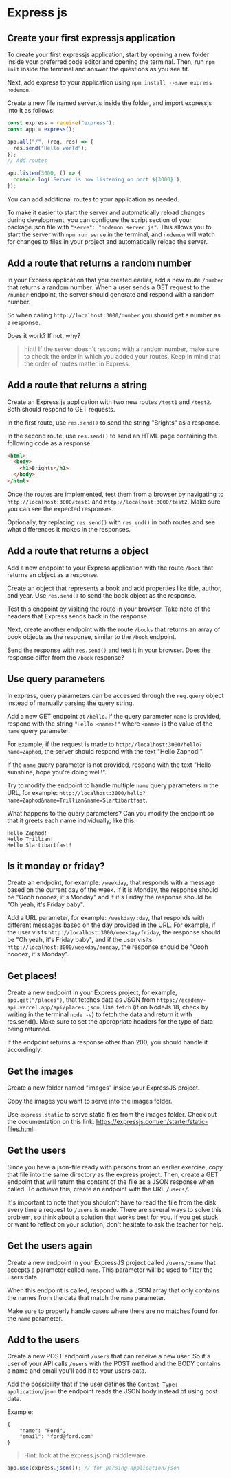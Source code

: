 # Express js

## Create your first expressjs application

To create your first expressjs application, start by opening a new folder inside your preferred code editor and opening the terminal. Then, run `npm init` inside the terminal and answer the questions as you see fit.

Next, add express to your application using `npm install --save express nodemon`.

Create a new file named server.js inside the folder, and import expressjs into it as follows:

```javascript
const express = require("express");
const app = express();

app.all("/", (req, res) => {
  res.send("Hello world");
});
// Add routes

app.listen(3000, () => {
  console.log(`Server is now listening on port ${3000}`);
});
```

You can add additional routes to your application as needed.

To make it easier to start the server and automatically reload changes during development, you can configure the script section of your package.json file with `"serve": "nodemon server.js"`. This allows you to start the server with `npm run serve` in the terminal, and `nodemon` will watch for changes to files in your project and automatically reload the server.

## Add a route that returns a random number

In your Express application that you created earlier, add a new route `/number` that returns a random number. When a user sends a GET request to the `/number` endpoint, the server should generate and respond with a random number.

So when calling `http://localhost:3000/number` you should get a number as a response.

Does it work? If not, why?

> hint! If the server doesn't respond with a random number, make sure to check the order in which you added your routes. Keep in mind that the order of routes matter in Express.

## Add a route that returns a string

Create an Express.js application with two new routes `/test1` and `/test2`. Both should respond to GET requests.

In the first route, use `res.send()` to send the string "Brights" as a response.

In the second route, use `res.send()` to send an HTML page containing the following code as a response:

```html
<html>
  <body>
    <h1>Brights</h1>
  </body>
</html>
```

Once the routes are implemented, test them from a browser by navigating to `http://localhost:3000/test1` and `http://localhost:3000/test2`. Make sure you can see the expected responses.

Optionally, try replacing `res.send()` with `res.end()` in both routes and see what differences it makes in the responses.

## Add a route that returns a object

Add a new endpoint to your Express application with the route `/book` that returns an object as a response.

Create an object that represents a book and add properties like title, author, and year. Use `res.send()` to send the book object as the response.

Test this endpoint by visiting the route in your browser. Take note of the headers that Express sends back in the response.

Next, create another endpoint with the route `/books` that returns an array of book objects as the response, similar to the `/book` endpoint.

Send the response with `res.send()` and test it in your browser. Does the response differ from the `/book` response?

## Use query parameters

In express, query parameters can be accessed through the `req.query` object instead of manually parsing the query string.

Add a new GET endpoint at `/hello`. If the query parameter `name` is provided, respond with the string `"Hello <name>!"` where `<name>` is the value of the `name` query parameter.

For example, if the request is made to `http://localhost:3000/hello?name=Zaphod`, the server should respond with the text "Hello Zaphod!".

If the `name` query parameter is not provided, respond with the text "Hello sunshine, hope you're doing well!".

Try to modify the endpoint to handle multiple `name` query parameters in the URL, for example: `http://localhost:3000/hello?name=Zaphod&name=Trillian&name=Slartibartfast`.

What happens to the query parameters? Can you modify the endpoint so that it greets each name individually, like this:

```
Hello Zaphod!
Hello Trillian!
Hello Slartibartfast!
```

## Is it monday or friday?

Create an endpoint, for example: `/weekday`, that responds with a message based on the current day of the week. If it is Monday, the response should be "Oooh noooez, it's Monday" and if it's Friday the response should be "Oh yeah, it's Friday baby".

Add a URL parameter, for example: `/weekday/:day`, that responds with different messages based on the day provided in the URL. For example, if the user visits `http://localhost:3000/weekday/friday`, the response should be "Oh yeah, it's Friday baby", and if the user visits `http://localhost:3000/weekday/monday`, the response should be "Oooh noooez, it's Monday".

## Get places!

Create a new endpoint in your Express project, for example, `app.get("/places")`, that fetches data as JSON from `https://academy-api.vercel.app/api/places.json`. Use `fetch` (if on NodeJs 18, check by writing in the terminal `node -v`) to fetch the data and return it with res.send(). Make sure to set the appropriate headers for the type of data being returned.

If the endpoint returns a response other than 200, you should handle it accordingly.

## Get the images

Create a new folder named "images" inside your ExpressJS project.

Copy the images you want to serve into the images folder.

Use `express.static` to serve static files from the images folder. Check out the documentation on this link: https://expressjs.com/en/starter/static-files.html.

## Get the users

Since you have a json-file ready with persons from an earlier exercise, copy that file into the same directory as the express project. Then, create a GET endpoint that will return the content of the file as a JSON response when called. To achieve this, create an endpoint with the URL `/users/`.

It's important to note that you shouldn't have to read the file from the disk every time a request to `/users` is made. There are several ways to solve this problem, so think about a solution that works best for you. If you get stuck or want to reflect on your solution, don't hesitate to ask the teacher for help.

## Get the users again

Create a new endpoint in your ExpressJS project called `/users/:name` that accepts a parameter called `name`. This parameter will be used to filter the users data.

When this endpoint is called, respond with a JSON array that only contains the names from the data that match the `name` parameter.

Make sure to properly handle cases where there are no matches found for the `name` parameter.

## Add to the users

Create a new POST endpoint `/users` that can receive a new user. So if a user of your API calls `/users` with the POST method and the BODY contains a name and email you'll add it to your users data.

Add the possibility that if the user defines the `Content-Type: application/json` the endpoint reads the JSON body instead of using post data.

Example:

```console
{
    "name": "Ford",
    "email": "ford@ford.com"
}
```

> Hint: look at the express.json() middleware.

```javascript
app.use(express.json()); // for parsing application/json
```
